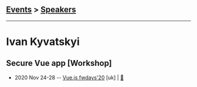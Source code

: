 ## [Events](../README.md) > [Speakers](../speakers.md)
---

# Ivan Kyvatskyi

## Secure Vue app [Workshop]
- 2020 Nov 24-28 -- [Vue.js fwdays&#39;20](https://youtu.be/OWJBbm8Zo3w) [uk] | [:notebook:](https://www.slideshare.net/fwdays/secure-vue-app-ivan-kyvatskyi)  
